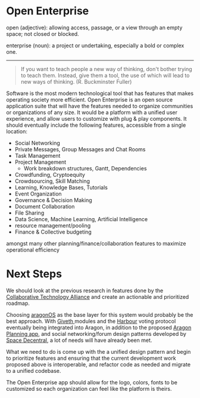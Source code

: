 # Open Enterprise

open (adjective): allowing access, passage, or a view through an empty space; not closed or blocked.

enterprise (noun): a project or undertaking, especially a bold or complex one.

-----
>If you want to teach people a new way of thinking, don't bother trying to teach them. Instead, give them a tool, the use of which will lead to new ways of thinking. (R. Buckminster Fuller)

Software is the most modern technological tool that has features that makes operating society more efficient. Open Enterprise is an open source application suite that will have the features needed to organize communities or organizations of any size. It would be a platform with a unified user experience, and allow users to customize with plug & play components. It should eventually include the following features, accessible from a single location: 

* Social Networking
* Private Messages, Group Messages and Chat Rooms
* Task Management
* Project Management
  * Work breakdown structures, Gantt, Dependencies
* Crowdfunding, Cryptoequity
* Crowdsourcing, Skill Matching
* Learning, Knowledge Bases, Tutorials
* Event Organization
* Governance & Decision Making
* Document Collaboration
* File Sharing
* Data Science, Machine Learning, Artificial Intelligence
* resource management/pooling
* Finance & Collective budgeting

amongst many other planning/finance/collaboration features to maximize operational efficiency

# Next Steps
We should look at the previous research in features done by the [Collaborative Technology Alliance](https://wiki.p2pfoundation.net/Collaborative_Technology_Alliance) and create an actionable and prioritized roadmap.

Choosing [aragonOS](https://github.com/aragon/aragonOS) as the base layer for this system would probably be the best approach. With [Giveth ](https://giveth.io/) modules and the [Harbour](https://github.com/HarbourProject/protocol) voting protocol eventually being integrated into Aragon, in addition to the proposed [Aragon Planning app](https://github.com/aragon/nest/pull/24), and social networking/forum design patterns developed by [Space Decentral](https://spacedecentral.net), a lot of needs will have already been met.

What we need to do is come up with the a unified design pattern and begin to prioritize features and ensuring that the current development work proposed above is interoperable, and refactor code as needed and migrate to a unified codebase.

The Open Enterprise app should allow for the logo, colors, fonts to be customized so each organization can feel like the platform is theirs.
